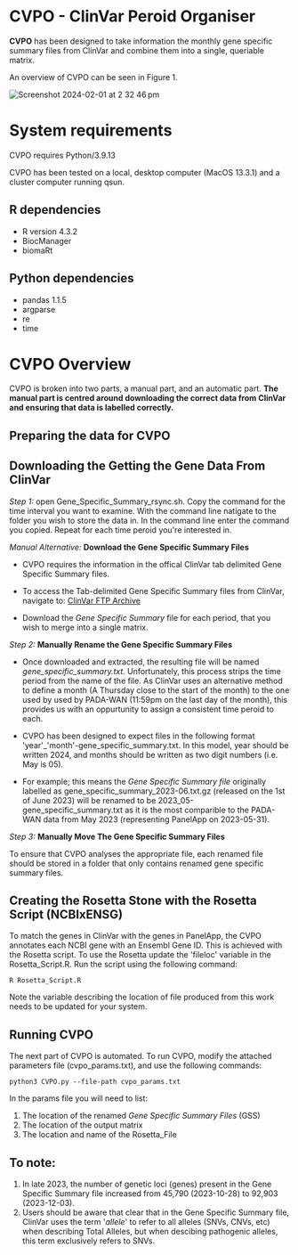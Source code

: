 <h1> CVPO - ClinVar Peroid Organiser </h1>

**CVPO** has been designed to take information the monthly gene specific summary files from ClinVar and combine them into a single, queriable matrix. 

An overview of CVPO can be seen in Figure 1.

![Screenshot 2024-02-01 at 2 32 46 pm](https://github.com/MedicalGenomicsLab/Vigelint/assets/15273099/bea6aed6-4184-4972-8674-8e8f0550d4fd)

# System requirements
CVPO requires Python/3.9.13

CVPO has been tested on a local, desktop computer (MacOS 13.3.1) and a cluster computer running qsun.

## R dependencies 
- R version 4.3.2
- BiocManager
- biomaRt 

## Python dependencies
- pandas 1.1.5
- argparse
- re
- time

# CVPO Overview 

CVPO is broken into two parts, a manual part, and an automatic part. **The manual part is centred around downloading the correct data from ClinVar and ensuring that data is labelled correctly.**

<h2> Preparing the data for CVPO </h2>

## Downloading the Getting the Gene Data From ClinVar

_Step 1:_ open Gene_Specific_Summary_rsync.sh. Copy the command for the time interval you want to examine. With the command line natigate to the folder you wish to store the data in. In the command line enter the command you copied. Repeat for each time peroid you're interested in.

_Manual Alternative:_ **Download the Gene Specific Summary Files**

- CVPO requires the information in the offical ClinVar tab delimited Gene Specific Summary files.

- To access the Tab-delimited Gene Specific Summary files from ClinVar, navigate to:
  [ClinVar FTP Archive](https://ftp.ncbi.nlm.nih.gov/pub/clinvar/tab_delimited/archive/)

- Download the _Gene Specific Summary_ file for each period, that you wish to merge into a single matrix.

_Step 2:_ **Manually Rename the Gene Specific Summary Files**
- Once downloaded and extracted, the resulting file will be named _gene_specific_summary.txt_. Unfortunately, this process strips the time period from the name of the file.
As ClinVar uses an alternative method to define a month (A Thursday close to the start of the month) to the one used by used by PADA-WAN (11:59pm on the last day of the month), this provides us with an oppurtunity to assign a consistent time peroid to each.

- CVPO has been designed to expect files in the following format 'year'_'month'-gene_specific_summary.txt. In this model, year should be written 2024, and months should be written as two digit numbers (i.e. May is 05).

- For example; this means the _Gene Specific Summary file_ originally labelled as gene_specific_summary_2023-06.txt.gz (released on the 1st of June 2023) will be renamed to be 2023_05-gene_specific_summary.txt as it is the most comparible to the PADA-WAN data from May 2023 (representing PanelApp on 2023-05-31).
 
_Step 3:_ **Manually Move The Gene Specific Summary Files**

To ensure that CVPO analyses the appropriate file, each renamed file should be stored in a folder that only contains renamed gene specific summary files.

## Creating the Rosetta Stone with the Rosetta Script (NCBIxENSG)

To match the genes in ClinVar with the genes in PanelApp, the CVPO annotates each NCBI gene with an Ensembl Gene ID. This is achieved with the Rosetta script. 
To use the Rosetta update the 'fileloc' variable in the Rosetta_Script.R.
Run the script using the following command:

    R Rosetta_Script.R 

Note the variable describing the location of file produced from this work needs to be updated for your system.

<h2> Running CVPO </h2>

The next part of CVPO is automated. To run CVPO, modify the attached parameters file (cvpo_params.txt), and use the following commands:

    python3 CVPO.py --file-path cvpo_params.txt

In the params file you will need to list:
1. The location of the renamed _Gene Specific Summary Files_ (GSS)
2. The location of the output matrix
3. The location and name of the Rosetta_File


## To note:
1. In late 2023, the number of genetic loci (genes) present in the Gene Specific Summary file increased from 45,790 (2023-10-28) to 92,903 (2023-12-03).
2. Users should be aware that clear that in the Gene Specific Summary file, ClinVar uses the term '_allele_' to refer to all alleles (SNVs, CNVs, etc) when describing Total Alleles, but when descibing pathogenic alleles, this term exclusively refers to SNVs.
